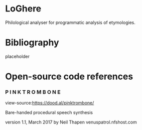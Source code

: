 # LoGhere
Philological analyser for programmatic analysis of etymologies.

# Bibliography

placeholder

# Open-source code references

### P I N K   T R O M B O N E

view-source:https://dood.al/pinktrombone/

Bare-handed procedural speech synthesis

version 1.1, March 2017
by Neil Thapen
venuspatrol.nfshost.com
